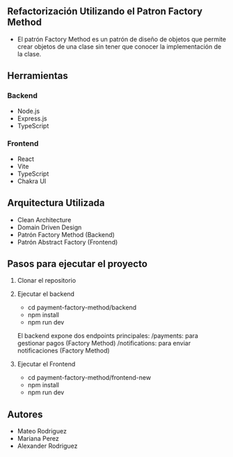 ## Refactorización Utilizando el Patron Factory Method
- El patrón Factory Method es un patrón de diseño de objetos que permite crear objetos de una clase sin tener que conocer la implementación de la clase.


## Herramientas
### Backend
- Node.js
- Express.js
- TypeScript

### Frontend
- React
- Vite
- TypeScript
- Chakra UI

## Arquitectura Utilizada 
- Clean Architecture
- Domain Driven Design
- Patrón Factory Method (Backend)  
- Patrón Abstract Factory (Frontend) 

## Pasos para ejecutar el proyecto
1. Clonar el repositorio
2. Ejecutar el backend
   - cd payment-factory-method/backend
   - npm install
   - npm run dev

   El backend expone dos endpoints principales:
    /payments: para gestionar pagos (Factory Method)
    /notifications: para enviar notificaciones (Factory Method)
   
4. Ejecutar el Frontend
   - cd payment-factory-method/frontend-new
   - npm install
   - npm run dev


## Autores
- Mateo Rodriguez
- Mariana Perez
- Alexander Rodriguez

